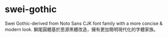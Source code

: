 # swei-gothic
Swei Gothic-derived from Noto Sans CJK font family with a more concise &amp; modern look. 獅尾圓體基於思源黑體改造，擁有更加簡明現代化的字體家族。
